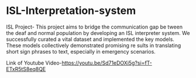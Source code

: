 

# ISL-Interpretation-system
ISL Project- This project aims to bridge the communication gap be
tween the deaf and normal population by developing
 an ISL interpreter system. We successfully curated
 a vital dataset and implemented the key models.
 These models collectively demonstrated promising re
sults in translating short sign phrases to text, especially
 in emergency scenarios.

 Link of Youtube Video-https://youtu.be/Sd71eDOXi5g?si=fT-ETxR5tS8eq8QE
